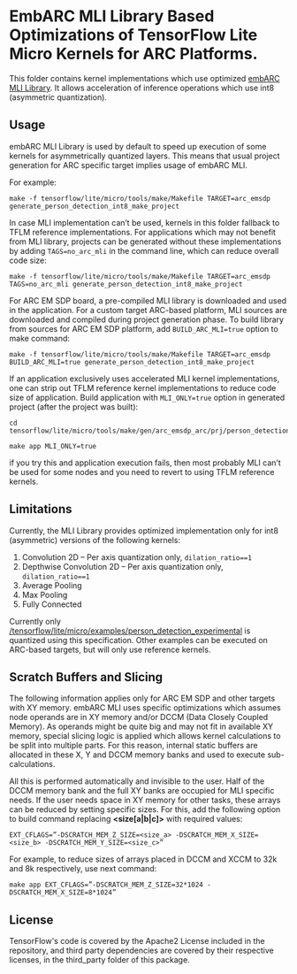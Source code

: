 # EmbARC MLI Library Based Optimizations of TensorFlow Lite Micro Kernels for ARC Platforms.

This folder contains kernel implementations which use optimized [embARC MLI Library](https://github.com/foss-for-synopsys-dwc-arc-processors/embarc_mli). It allows acceleration of inference operations which use int8 (asymmetric quantization). 

## Usage

embARC MLI Library is used by default to speed up execution of some kernels for asymmetrically quantized layers. This means that usual project generation for ARC specific target implies usage of embARC MLI. 

For example:

    make -f tensorflow/lite/micro/tools/make/Makefile TARGET=arc_emsdp generate_person_detection_int8_make_project

In case MLI implementation can’t be used, kernels in this folder fallback to TFLM reference implementations. For applications which may not benefit from MLI library, projects can be generated without these implementations by adding `TAGS=no_arc_mli` in the command line, which can reduce overall code size:

    make -f tensorflow/lite/micro/tools/make/Makefile TARGET=arc_emsdp TAGS=no_arc_mli generate_person_detection_int8_make_project

For ARC EM SDP board, a pre-compiled MLI library is downloaded and used in the application. For a custom target ARC-based platform, MLI sources are downloaded and compiled during project generation phase. To build library from sources for ARC EM SDP platform, add `BUILD_ARC_MLI=true` option to make command:

    make -f tensorflow/lite/micro/tools/make/Makefile TARGET=arc_emsdp BUILD_ARC_MLI=true generate_person_detection_int8_make_project

If an application exclusively uses accelerated MLI kernel implementations, one can strip out TFLM reference kernel implementations to reduce code size of application. Build application with `MLI_ONLY=true` option in generated project (after the project was built):

    cd tensorflow/lite/micro/tools/make/gen/arc_emsdp_arc/prj/person_detection_int8/make
    
    make app MLI_ONLY=true

if you try this and application execution fails, then most probably MLI can’t be used for some nodes and you need to revert to using TFLM reference kernels.


## Limitations

Currently, the MLI Library provides optimized implementation only for int8 (asymmetric) versions of the following kernels:
1.	Convolution 2D – Per axis quantization only, `dilation_ratio==1`
2.	Depthwise Convolution 2D – Per axis quantization only, `dilation_ratio==1`
3.	Average Pooling 
4.	Max Pooling
5.	Fully Connected

Currently only [/tensorflow/lite/micro/examples/person_detection_experimental](/tensorflow/lite/micro/examples/person_detection_experimental) is quantized using this specification. Other examples can be executed on ARC-based targets, but will only use reference kernels.


##	Scratch Buffers and Slicing

The following information applies only for ARC EM SDP and other targets with XY memory. embARC MLI uses specific optimizations which assumes node operands are in XY memory and/or DCCM (Data Closely Coupled Memory). As operands might be quite big and may not fit in available XY memory, special slicing logic is applied which allows kernel calculations to be split into multiple parts. For this reason, internal static buffers are allocated in these X, Y and DCCM memory banks and used to execute sub-calculations. 

All this is performed automatically and invisible to the user. Half of the DCCM memory bank and the full XY banks are occupied for MLI specific needs. If the user needs space in XY memory for other tasks, these arrays can be reduced by setting specific sizes. For this, add the following option to build command replacing **<size[a|b|c]>**  with required values:

    EXT_CFLAGS=”-DSCRATCH_MEM_Z_SIZE=<size_a> -DSCRATCH_MEM_X_SIZE=<size_b> -DSCRATCH_MEM_Y_SIZE=<size_c>”

For example, to reduce sizes of arrays placed in DCCM and XCCM to 32k and 8k respectively, use next command:

    make app EXT_CFLAGS=”-DSCRATCH_MEM_Z_SIZE=32*1024 -DSCRATCH_MEM_X_SIZE=8*1024”


## License

TensorFlow's code is covered by the Apache2 License included in the repository, and third party dependencies are covered by their respective licenses, in the third_party folder of this package.
